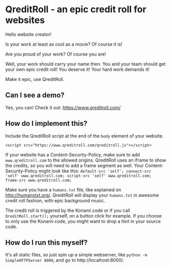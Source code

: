 # QreditRoll - an epic credit roll for websites

Hello website creator!

Is your work at least as cool as a movie?
Of course it is!

Are you proud of your work?
Of course you are!

Well, your work should carry your name then. You and your team should get your own epic credit roll! You deserve it! Your hard work demands it!

Make it epic, use QreditRoll.

## Can I see a demo?
Yes, you can! Check it out: https://www.qreditroll.com/

## How do I implement this?
Include the QreditRoll script at the end of the `body` element of your website.

`<script src="https://www.qreditroll.com/qreditroll.js"></script>`

If your website has a Content-Security-Policy, make sure to add `www.qreditroll.com` to the allowed origins. QreditRoll uses an iframe to show the credits, so you will need to add a frame segment as well. Your Content-Security-Policy might look like this:
`default-src 'self'; connect-src 'self' www.qreditroll.com; script-src 'self' www.qreditroll.com; frame-src www.qreditroll.com;`

Make sure you have a `humans.txt` file, like explained on http://humanstxt.org/. QreditRoll will display your `humans.txt` in awesome credit roll fashion, with epic background music.

The credit roll is triggered by the Konami code or if you call `QreditRoll.start();` yourself, on a button click for example. If you choose to only use the Konami code, you might want to drop a hint in your source code.

## How do I run this myself?
It's all static files, so just spin up a simple webserver, like `python -m SimpleHTTPServer 8000`, and go to http://localhost:8000/.
